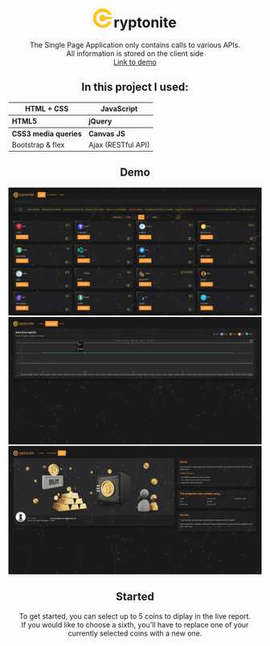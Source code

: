 <h1 align="center"><img src="/assets/images/logo.png?raw=true" width="40">ryptonite </h1>
<p align="center"> The Single Page Application only contains calls to various APIs. <br>
All information is stored on the client side<br>
<a href="roman-kalistratov.github.io/cryptonite/" target="_blank">Link to demo</a></p>
<h2 align="center">In this project  I used:</h2>

<table align="center">
  <thead>
    <tr>
      <th>HTML + CSS</th>
      <th>JavaScript</th>
    </tr>
  </thead>
  
  <tbody align="left">
   <tr>
      <th>HTML5</th>
      <th>jQuery</th>
    </tr>
   <tr>
    <th>CSS3 media queries</th>
    <th>Canvas JS</th>
    </tr>
     <tr>
    <td>Bootstrap & flex</td>
    <td>Ajax (RESTful API)</td>
  </tr>
  </tbody>
</table>

<h2 align="center">Demo</h2>
<img src="/assets/images/demo1.png?raw=true" >
<img src="/assets/images/demo2.png?raw=true" >
<img src="/assets/images/demo3.png?raw=true" >

<h2 align="center">Started</h2>
<p align="center">To get started, you can select up to 5 coins to diplay in the live report.<br>
If you would like to choose a sixth, you'll have to replace one of your currently selected coins with a new one.</p>



